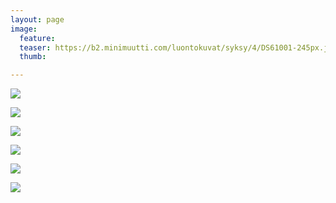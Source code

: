 ```yaml
---
layout: page
image:
  feature:
  teaser: https://b2.minimuutti.com/luontokuvat/syksy/4/DS61001-245px.jpg
  thumb:

---
```


![](https://b2.minimuutti.com/luontokuvat/syksy/4/DS61013-800px.jpg)

![](https://b2.minimuutti.com/luontokuvat/syksy/4/DS61011-800px.jpg)

![](https://b2.minimuutti.com/luontokuvat/syksy/4/DS61001-800px.jpg)

![](https://b2.minimuutti.com/luontokuvat/syksy/4/DS61000-800px.jpg)

![](https://b2.minimuutti.com/luontokuvat/syksy/4/DS60993-800px.jpg)

![](https://b2.minimuutti.com/luontokuvat/syksy/4/DS60998-800px.jpg)
